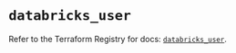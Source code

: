 # `databricks_user`

Refer to the Terraform Registry for docs: [`databricks_user`](https://registry.terraform.io/providers/databricks/databricks/1.33.0/docs/resources/user).
